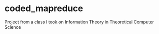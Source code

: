 # coded_mapreduce
Project from a class I took on Information Theory in Theoretical Computer Science
